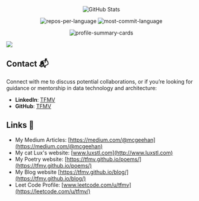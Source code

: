 <p align="center">
  <img src="https://github-stats-alpha.vercel.app/api?username=TFMV&cc=22272e&tc=37BCF6&ic=fff&bc=0000" alt="GitHub Stats">
</p>

<p align="center">
  <img src="http://github-profile-summary-cards.vercel.app/api/cards/repos-per-language?username=TFMV&theme=dracula" alt="repos-per-language">
  <img src="http://github-profile-summary-cards.vercel.app/api/cards/most-commit-language?username=TFMV&theme=dracula" alt="most-commit-language">
</p>

<p align="center">
  <img src="http://github-profile-summary-cards.vercel.app/api/cards/profile-details?username=TFMV&theme=dracula" alt="profile-summary-cards">
</p>

![](https://komarev.com/ghpvc/?username=TFMV)

## Contact 📬

Connect with me to discuss potential collaborations, or if you’re looking for guidance or mentorship in data technology and architecture:

- **LinkedIn**: [TFMV](https://www.linkedin.com/in/tfmv)
- **GitHub**: [TFMV](https://www.github.com/tfmv)

## Links 🔗

- My Medium Articles: [https://medium.com/@mcgeehan](https://medium.com/@mcgeehan)
- My cat Lux's website: [www.luxstl.com](http://www.luxstl.com)
- My Poetry website: [https://tfmv.github.io/poems/](https://tfmv.github.io/poems/)
- My Blog website [https://tfmv.github.io/blog/](https://tfmv.github.io/blog/)
- Leet Code Profile: [www.leetcode.com/u/tfmv](https://leetcode.com/u/tfmv/)
